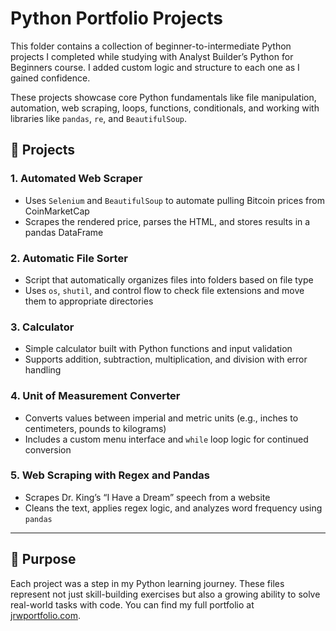# Python Portfolio Projects

This folder contains a collection of beginner-to-intermediate Python projects I completed while studying with Analyst Builder’s Python for Beginners course. I added custom logic and structure to each one as I gained confidence.

These projects showcase core Python fundamentals like file manipulation, automation, web scraping, loops, functions, conditionals, and working with libraries like `pandas`, `re`, and `BeautifulSoup`.

## 🔧 Projects

### 1. **Automated Web Scraper**
- Uses `Selenium` and `BeautifulSoup` to automate pulling Bitcoin prices from CoinMarketCap
- Scrapes the rendered price, parses the HTML, and stores results in a pandas DataFrame

### 2. **Automatic File Sorter**
- Script that automatically organizes files into folders based on file type
- Uses `os`, `shutil`, and control flow to check file extensions and move them to appropriate directories

### 3. **Calculator**
- Simple calculator built with Python functions and input validation
- Supports addition, subtraction, multiplication, and division with error handling

### 4. **Unit of Measurement Converter**
- Converts values between imperial and metric units (e.g., inches to centimeters, pounds to kilograms)
- Includes a custom menu interface and `while` loop logic for continued conversion

### 5. **Web Scraping with Regex and Pandas**
- Scrapes Dr. King’s “I Have a Dream” speech from a website
- Cleans the text, applies regex logic, and analyzes word frequency using `pandas`

---

## 📁 Purpose

Each project was a step in my Python learning journey. These files represent not just skill-building exercises but also a growing ability to solve real-world tasks with code. You can find my full portfolio at [jrwportfolio.com](https://www.jrwportfolio.com).
